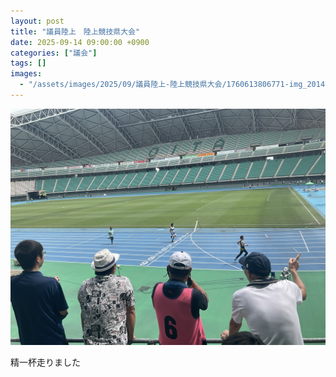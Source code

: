 ```yaml
---
layout: post
title: "議員陸上　陸上競技県大会"
date: 2025-09-14 09:00:00 +0900
categories: ["議会"]
tags: []
images:
  - "/assets/images/2025/09/議員陸上-陸上競技県大会/1760613806771-img_2014-さきおリョウスケ-jpeg.jpg"
---
```

![main](/assets/images/2025/09/議員陸上-陸上競技県大会/1760613806771-img_2014-さきおリョウスケ-jpeg.jpg)

精一杯走りました

